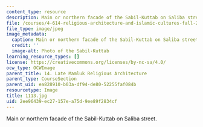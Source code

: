 ```yaml
---
content_type: resource
description: Main or northern facade of the Sabil-Kuttab on Saliba street.
file: /courses/4-614-religious-architecture-and-islamic-cultures-fall-2002/2ee96439ec27157ea75d9ee89f2834cf_1113.jpg
file_type: image/jpeg
image_metadata:
  caption: Main or northern facade of the Sabil-Kuttab on Saliba street.
  credit: ''
  image-alt: Photo of the Sabil-Kuttab
learning_resource_types: []
license: https://creativecommons.org/licenses/by-nc-sa/4.0/
ocw_type: OCWImage
parent_title: 14. Late Mamluk Religious Architecture
parent_type: CourseSection
parent_uid: ea828910-b03a-df94-de80-52255faf084b
resourcetype: Image
title: 1113.jpg
uid: 2ee96439-ec27-157e-a75d-9ee89f2834cf
---
```

Main or northern facade of the Sabil-Kuttab on Saliba street.